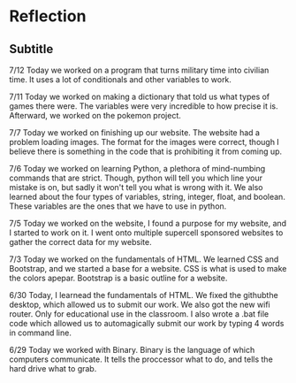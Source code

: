 # Reflection
## Subtitle
7/12
Today we worked on a program that turns military time into civilian time. It uses a lot of conditionals and other variables to work.

7/11
Today we worked on making a dictionary that told us what types of games there were. The variables were very incredible to how precise it is. Afterward, we worked on the pokemon project.

7/7 
Today we worked on finishing up our website. The website had a problem loading images. The format for the images were correct, though I believe there is something in the code that is prohibiting it from coming up.

7/6 
Today we worked on learning Python, a plethora of mind-numbing commands that are strict. Though, python will tell you which line your mistake is on, but sadly it won't tell you what is wrong with it. We also learned about the four types of variables, string, integer, float, and boolean. These variables are the ones that we have to use in python.

7/5
Today we worked on the website, I found a purpose for my website, and I started to work on it. I went onto multiple supercell sponsored websites to gather the correct data for my website.


7/3 
Today we worked on the fundamentals of HTML. We learned CSS and Bootstrap, and we started a base for a  website. CSS is what is used to make the colors apepar. Bootstrap is a basic outline for a website.

6/30
Today, I learnead the fundamentals of HTML. We fixed the githubthe desktop, which allowed us to submit our work. We also got the new wifi router. Only for educational use in the classroom. I also wrote a .bat file code which allowed us to automagically submit our work by typing 4 words in command line. 

6/29 
Today we worked with Binary. Binary is the language of which computers communicate. It tells the proccessor what to do, and tells the hard drive what to grab. 

